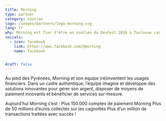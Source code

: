 ```yaml
---
title: Morning
type: partner
category: soutien
logo: /images/partners/logo-morning.svg
lang: fr
why: Morning est fier d'être un soutien du DevFest 2019 à Toulouse car c'est un évènement incontournable pour les développeurs ! En d'autres mots DevFest is the place to be !
socials:
  - icon: facebook
    link: https://www.facebook.com/@morning
    name: facebook


draft: false
---
```

Au pied des Pyrénées, Morning et son équipe (ré)inventent les usages financiers. Dans un cadre authentique, l’équipe imagine et développe des solutions innovantes pour gérer son argent, disposer de moyens de paiement innovants et bénéficier de services sur-mesure.
 
Aujourd’hui Morning c’est :
Plus 150.000 comptes de paiement Morning
Plus de 50 millions d’euros collectés sur les cagnottes
Plus d’un million de transactions traitées avec succès !
